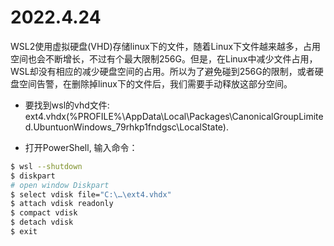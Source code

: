 # 2022.4.24

WSL2使用虚拟硬盘(VHD)存储linux下的文件，随着Linux下文件越来越多，占用空间也会不断增长，不过有个最大限制256G。但是，在Linux中减少文件占用，WSL却没有相应的减少硬盘空间的占用。所以为了避免碰到256G的限制，或者硬盘空间告警，在删除掉linux下的文件后，我们需要手动释放这部分空间。

- 要找到wsl的vhd文件: ext4.vhdx(%PROFILE%\AppData\Local\Packages\CanonicalGroupLimited.UbuntuonWindows_79rhkp1fndgsc\LocalState\).

- 打开PowerShell, 输入命令：

```bash
$ wsl --shutdown
$ diskpart
# open window Diskpart
$ select vdisk file="C:\…\ext4.vhdx"
$ attach vdisk readonly
$ compact vdisk
$ detach vdisk
$ exit
```